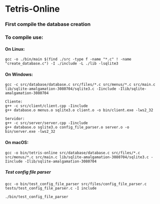 # Tetris-Online

### First compile the database creation 


### To compile use:
#### On Linux:
```
gcc -o ./bin/main $(find ./src -type f -name "*.c" ! -name "create_database.c") -I ./include -L ./lib -lsqlite3
```
#### On Windows:
```
gcc -c src/database/database.c src/files/*.c src/menus/*.c src/main.c lib/sqlite-amalgamation-3080704/sqlite3.c -Iinclude -Ilib/sqlite-amalgamation-3080704

Cliente:
g++ -c src/client/client.cpp -Iinclude
g++ database.o menus.o sqlite3.o client.o -o bin/client.exe -lws2_32

Servidor:
g++ -c src/server/server.cpp -Iinclude
g++ database.o sqlite3.o config_file_parser.o server.o -o bin/server.exe -lws2_32

```

#### On macOS:
```
gcc -o bin/tetris-online src/database/database.c src/files/*.c src/menus/*.c src/main.c lib/sqlite-amalgamation-3080704/sqlite3.c -Iinclude -Ilib/sqlite-amalgamation-3080704
```


##### Test config file parser
```
gcc -o bin/test_config_file_parser src/files/config_file_parser.c tests/test_config_file_parser.c -I include
```

```
./bin/test_config_file_parser
```
